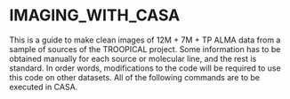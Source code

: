 # IMAGING_WITH_CASA
This is a guide to make clean images of 12M + 7M + TP ALMA data from a sample of sources of the TROOPICAL project.
Some information has to be obtained manually for each source or molecular line, and the rest is standard.
In order words, modifications to the code will be required to use this code on other datasets.
All of the following commands are to be executed in CASA.
